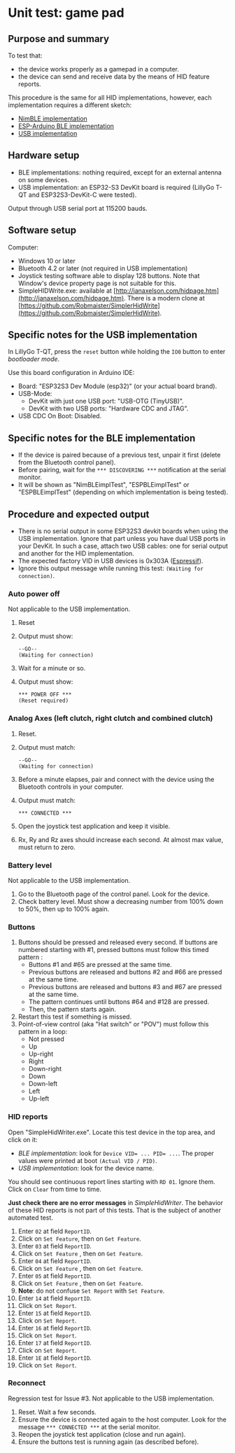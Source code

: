 # Unit test: game pad

## Purpose and summary

To test that:

- the device works properly as a gamepad in a computer.
- the device can send and receive data by the means of HID feature reports.

This procedure is the same for all HID implementations,
however, each implementation requires a different sketch:

- [NimBLE implementation](./NimBLEimplTest/NimBLEimplTest.ino)
- [ESP-Arduino BLE implementation](./ESPBLEimplTest/ESPBLEimplTest.ino)
- [USB implementation](./USBImplTest/USBImplTest.ino)

## Hardware setup

- BLE implementations: nothing required, except for an external antenna on some devices.
- USB implementation: an ESP32-S3 DevKit board is required
  (LillyGo T-QT and ESP32S3-DevKit-C were tested).

Output through USB serial port at 115200 bauds.

## Software setup

Computer:

- Windows 10 or later
- Bluetooth 4.2 or later (not required in USB implementation)
- Joystick testing software able to display 128 buttons.
  Note that Window's device property page is not suitable for this.
- SimpleHIDWrite.exe:
  available at [http://janaxelson.com/hidpage.htm](http://janaxelson.com/hidpage.htm).
  There is a modern clone at
  [https://github.com/Robmaister/SimplerHidWrite](https://github.com/Robmaister/SimplerHidWrite).

## Specific notes for the USB implementation

In LillyGo T-QT, press the `reset` button while holding the `IO0` button
to enter *bootloader mode*.

Use this board configuration in Arduino IDE:

- Board: "ESP32S3 Dev Module (esp32)" (or your actual board brand).
- USB-Mode:
  - DevKit with just one USB port: "USB-OTG (TinyUSB)".
  - DevKit with two USB ports: "Hardware CDC and JTAG".
- USB CDC On Boot: Disabled.

## Specific notes for the BLE implementation

- If the device is paired because of a previous test,
  unpair it first (delete from the Bluetooth control panel).
- Before pairing, wait for the `*** DISCOVERING ***` notification at the serial monitor.
- It will be shown as "NimBLEimplTest", "ESPBLEimplTest" or "ESPBLEimplTest"
  (depending on which implementation is being tested).

## Procedure and expected output

- There is no serial output in some ESP32S3 devkit boards
  when using the USB implementation.
  Ignore that part unless you have dual USB ports in your DevKit.
  In such a case, attach two USB cables: one for serial output
  and another for the HID implementation.
- The expected factory VID in USB devices is 0x303A
  ([Espressif](https://docs.espressif.com/projects/esp-iot-solution/en/latest/usb/usb_overview/usb_vid_pid.html)).
- Ignore this output message while running this test:
  `(Waiting for connection)`.

### Auto power off

Not applicable to the USB implementation.

1. Reset
2. Output must show:

   ```text
   --GO--
   (Waiting for connection)
   ```

3. Wait for a minute or so.
4. Output must show:

   ```text
   *** POWER OFF ***
   (Reset required)
   ```

### Analog Axes (left clutch, right clutch and combined clutch)

1. Reset.
2. Output must match:

   ```text
   --GO--
   (Waiting for connection)
   ```

3. Before a minute elapses, pair and connect with the device using the Bluetooth controls in your computer.
4. Output must match:

   ```text
   *** CONNECTED ***
   ```

5. Open the joystick test application and keep it visible.
6. Rx, Ry and Rz axes should increase each second. At almost max value, must return to zero.

### Battery level

Not applicable to the USB implementation.

1. Go to the Bluetooth page of the control panel.
   Look for the device.
2. Check battery level.
   Must show a decreasing number from 100% down to 50%,
   then up to 100% again.

### Buttons

1. Buttons should be pressed and released every second.
   If buttons are numbered starting with #1, pressed buttons must follow this timed pattern :
   - Buttons #1 and #65 are pressed at the same time.
   - Previous buttons are released and buttons #2 and #66 are pressed at the same time.
   - Previous buttons are released and buttons #3 and #67 are pressed at the same time.
   - The pattern continues until buttons #64 and #128 are pressed.
   - Then, the pattern starts again.
2. Restart this test if something is missed.
3. Point-of-view control (aka "Hat switch" or "POV") must follow this pattern in a loop:
   - Not pressed
   - Up
   - Up-right
   - Right
   - Down-right
   - Down
   - Down-left
   - Left
   - Up-left

### HID reports

Open "SimpleHidWriter.exe".
Locate this test device in the top area, and click on it:

- *BLE implementation*: look for `Device VID= ... PID= ...`.
  The proper values were printed at boot `(Actual VID / PID)`.
- *USB implementation*: look for the device name.

You should see continuous report lines starting with `RD 01`.
Ignore them. Click on `Clear` from time to time.

**Just check there are no error messages** in *SimpleHidWriter*.
The behavior of these HID reports is not part of this tests.
That is the subject of another automated test.

1. Enter `02` at field `ReportID`.
2. Click on `Set Feature`, then on `Get Feature`.
3. Enter `03` at field `ReportID`.
4. Click on `Set Feature` , then on `Get Feature`.
5. Enter `04` at field `ReportID`.
6. Click on `Set Feature` , then on `Get Feature`.
7. Enter `05` at field `ReportID`.
8. Click on `Set Feature` , then on `Get Feature`.
9. **Note**: do not confuse `Set Report` with `Set Feature`.
10. Enter `14` at field `ReportID`.
11. Click on `Set Report`.
12. Enter `15` at field `ReportID`.
13. Click on `Set Report`.
14. Enter `16` at field `ReportID`.
15. Click on `Set Report`.
16. Enter `17` at field `ReportID`.
17. Click on `Set Report`.
18. Enter `1E` at field `ReportID`.
19. Click on `Set Report`.

### Reconnect

Regression test for Issue #3.
Not applicable to the USB implementation.

1. Reset. Wait a few seconds.
2. Ensure the device is connected again to the host computer.
   Look for the message `*** CONNECTED ***` at the serial monitor.
3. Reopen the joystick test application (close and run again).
4. Ensure the buttons test is running again (as described before).
